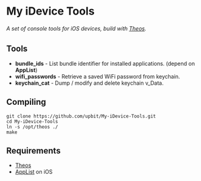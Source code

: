 # My iDevice Tools
###### A set of console tools for iOS devices, build with [Theos](http://iphonedevwiki.net/index.php/Theos/Setup).

Tools
----------
* **bundle_ids** - List bundle identifier for installed applications. (depend on **AppList**)
* **wifi_passwords** - Retrieve a saved WiFi password from keychain.
* **keychain_cat** - Dump / modify and delete keychain v_Data.

Compiling
----------
```shell
git clone https://github.com/upbit/My-iDevice-Tools.git
cd My-iDevice-Tools
ln -s /opt/theos ./
make
```

Requirements
----------

* [Theos](http://iphonedevwiki.net/index.php/Theos/Setup)
* [AppList](http://iphonedevwiki.net/index.php/AppList) on iOS
